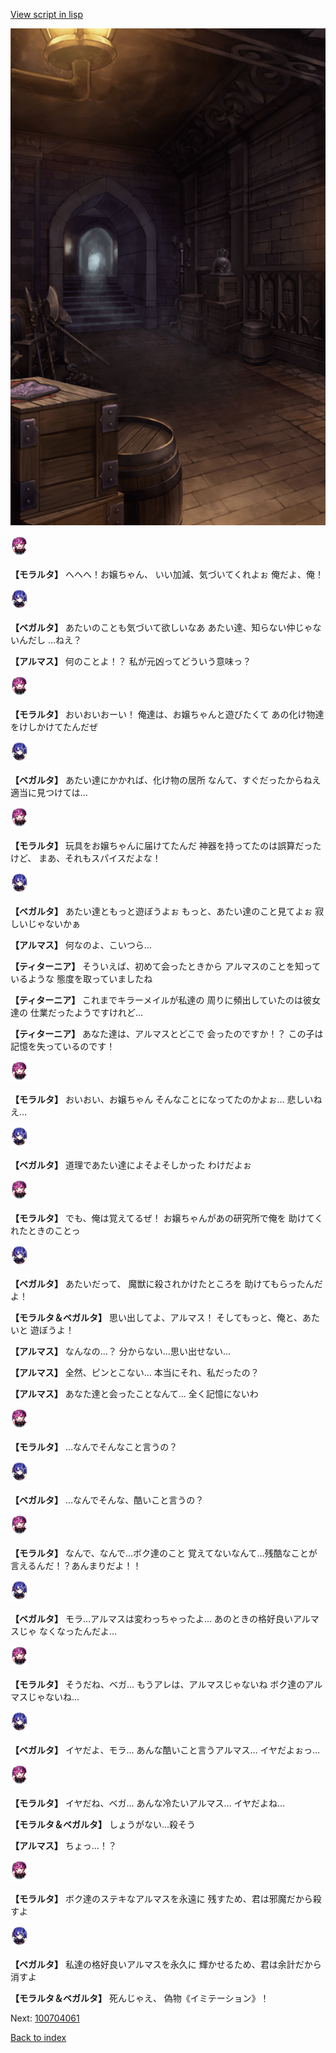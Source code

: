 [View script in lisp](../scripts/100704051.txt)

![beast_world_underground.png](../images/backgrounds/beast_world_underground.png)

<img src="../images/units/3104011.png" alt="3104011.png" height="34"/>

**【モラルタ】**
へへへ！お嬢ちゃん、
いい加減、気づいてくれよぉ
俺だよ、俺！

<img src="../images/units/3104111.png" alt="3104111.png" height="34"/>

**【ベガルタ】**
あたいのことも気づいて欲しいなあ
あたい達、知らない仲じゃないんだし
…ねえ？

**【アルマス】**
何のことよ！？
私が元凶ってどういう意味っ？

<img src="../images/units/3104011.png" alt="3104011.png" height="34"/>

**【モラルタ】**
おいおいおーい！
俺達は、お嬢ちゃんと遊びたくて
あの化け物達をけしかけてたんだぜ

<img src="../images/units/3104111.png" alt="3104111.png" height="34"/>

**【ベガルタ】**
あたい達にかかれば、化け物の居所
なんて、すぐだったからねえ
適当に見つけては…

<img src="../images/units/3104011.png" alt="3104011.png" height="34"/>

**【モラルタ】**
玩具をお嬢ちゃんに届けてたんだ
神器を持ってたのは誤算だったけど、
まあ、それもスパイスだよな！

<img src="../images/units/3104111.png" alt="3104111.png" height="34"/>

**【ベガルタ】**
あたい達ともっと遊ぼうよぉ
もっと、あたい達のこと見てよぉ
寂しいじゃないかぁ

**【アルマス】**
何なのよ、こいつら…

**【ティターニア】**
そういえば、初めて会ったときから
アルマスのことを知っているような
態度を取っていましたね

**【ティターニア】**
これまでキラーメイルが私達の
周りに頻出していたのは彼女達の
仕業だったようですけれど…

**【ティターニア】**
あなた達は、アルマスとどこで
会ったのですか！？
この子は記憶を失っているのです！

<img src="../images/units/3104011.png" alt="3104011.png" height="34"/>

**【モラルタ】**
おいおい、お嬢ちゃん
そんなことになってたのかよぉ…
悲しいねえ…

<img src="../images/units/3104111.png" alt="3104111.png" height="34"/>

**【ベガルタ】**
道理であたい達によそよそしかった
わけだよぉ

<img src="../images/units/3104011.png" alt="3104011.png" height="34"/>

**【モラルタ】**
でも、俺は覚えてるぜ！
お嬢ちゃんがあの研究所で俺を
助けてくれたときのことっ

<img src="../images/units/3104111.png" alt="3104111.png" height="34"/>

**【ベガルタ】**
あたいだって、
魔獣に殺されかけたところを
助けてもらったんだよ！

**【モラルタ＆ベガルタ】**
思い出してよ、アルマス！
そしてもっと、俺と、あたいと
遊ぼうよ！

**【アルマス】**
なんなの…？
分からない…思い出せない…

**【アルマス】**
全然、ピンとこない…
本当にそれ、私だったの？

**【アルマス】**
あなた達と会ったことなんて…
全く記憶にないわ

<img src="../images/units/3104011.png" alt="3104011.png" height="34"/>

**【モラルタ】**
…なんでそんなこと言うの？

<img src="../images/units/3104111.png" alt="3104111.png" height="34"/>

**【ベガルタ】**
…なんでそんな、酷いこと言うの？

<img src="../images/units/3104011.png" alt="3104011.png" height="34"/>

**【モラルタ】**
なんで、なんで…ボク達のこと
覚えてないなんて…残酷なことが
言えるんだ！？あんまりだよ！！

<img src="../images/units/3104111.png" alt="3104111.png" height="34"/>

**【ベガルタ】**
モラ…アルマスは変わっちゃったよ…
あのときの格好良いアルマスじゃ
なくなったんだよ…

<img src="../images/units/3104011.png" alt="3104011.png" height="34"/>

**【モラルタ】**
そうだね、ベガ…
もうアレは、アルマスじゃないね
ボク達のアルマスじゃないね…

<img src="../images/units/3104111.png" alt="3104111.png" height="34"/>

**【ベガルタ】**
イヤだよ、モラ…
あんな酷いこと言うアルマス…
イヤだよぉっ…

<img src="../images/units/3104011.png" alt="3104011.png" height="34"/>

**【モラルタ】**
イヤだね、ベガ…
あんな冷たいアルマス…
イヤだよね…

**【モラルタ＆ベガルタ】**
しょうがない…殺そう

**【アルマス】**
ちょっ…！？

<img src="../images/units/3104011.png" alt="3104011.png" height="34"/>

**【モラルタ】**
ボク達のステキなアルマスを永遠に
残すため、君は邪魔だから殺すよ

<img src="../images/units/3104111.png" alt="3104111.png" height="34"/>

**【ベガルタ】**
私達の格好良いアルマスを永久に
輝かせるため、君は余計だから消すよ

**【モラルタ＆ベガルタ】**
死んじゃえ、
偽物《イミテーション》！

Next: [100704061](100704061.md)

[Back to index](index.md)
